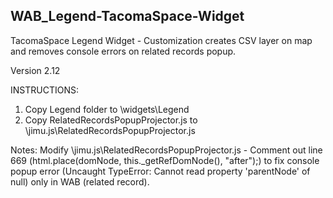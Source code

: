 ## WAB_Legend-TacomaSpace-Widget
TacomaSpace Legend Widget - Customization creates CSV layer on map and removes console errors on related records popup.

Version 2.12

INSTRUCTIONS:
1. Copy Legend folder to \widgets\Legend
2. Copy RelatedRecordsPopupProjector.js to \jimu.js\RelatedRecordsPopupProjector.js


Notes:
Modify \jimu.js\RelatedRecordsPopupProjector.js - Comment out line 669 (html.place(domNode, this._getRefDomNode(), "after");) to fix console popup error (Uncaught TypeError: Cannot read property 'parentNode' of null) only in WAB (related record). 

